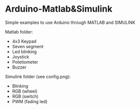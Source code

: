 # Arduino-Matlab&Simulink

Simple examples to use Arduino through MATLAB and SIMULINK

Matlab folder:
- 4x3 Keypad
- Seven segment
- Led blinking
- Joystick
- Potetiometer
- Buzzer

Simulink folder (see config.png):
- Blinking
- RGB (wheel)
- RGB (switch)
- PWM (fading led)
